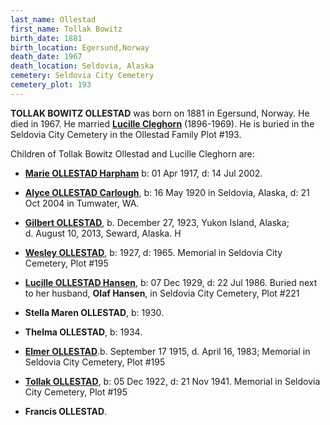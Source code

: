 ```yaml
---
last_name: Ollestad
first_name: Tollak Bowitz
birth_date: 1881
birth_location: Egersund,Norway
death_date: 1967
death_location: Seldovia, Alaska
cemetery: Seldovia City Cemetery
cemetery_plot: 193
---
```

**TOLLAK BOWITZ OLLESTAD** was born on 1881 in Egersund, Norway. He died in 1967.
He married [**Lucille Cleghorn**](./Ollestad_Lucille_Cleghorn.md) (1896-1969). He is buried in the Seldovia City Cemetery in the Ollestad Family Plot \#193.

Children of Tollak Bowitz Ollestad and Lucille Cleghorn are:

- [**Marie OLLESTAD Harpham**](./Harpham_Marie_Ollestad.md) b: 01 Apr 1917, d: 14 Jul 2002. 

- [**Alyce OLLESTAD Carlough**](./Carlough_Alice_Ollestadt.md), b: 16 May 1920 in Seldovia, Alaska, d: 21 Oct 2004
    in Tumwater, WA.

 

- [**Gilbert OLLESTAD**](./Ollestad_Gilbert.md), b. December 27, 1923, Yukon Island, Alaska;
    d. August 10, 2013, Seward, Alaska. H

-  [**Wesley OLLESTAD**](./Ollestad_Wesley.md), b: 1927, d: 1965. Memorial in Seldovia City
    Cemetery, Plot \#195

- [**Lucille OLLESTAD Hansen**](./Hansen_Lucille_Ollestad.md), b: 07 Dec 1929, d: 22 Jul 1986. Buried
    next to her husband, **Olaf Hansen**, in Seldovia City Cemetery,
    Plot \#221

- **Stella Maren OLLESTAD**, b: 1930.

- **Thelma OLLESTAD**, b: 1934.

- [**Elmer OLLESTAD**](./Ollestad_Elmer.md).b. September 17 1915, d. April 16, 1983; Memorial in Seldovia City Cemetery, Plot \#195

- [**Tollak OLLESTAD**](./Ollestad_Tollak.md), b: 05 Dec 1922, d: 21 Nov 1941. Memorial in
    Seldovia City Cemetery, Plot \#195

- **Francis OLLESTAD**.

